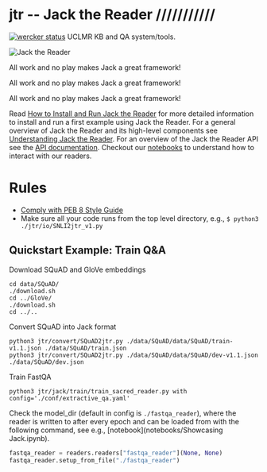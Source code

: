 # jtr -- Jack the Reader ///////////
[![wercker status](https://app.wercker.com/status/8ed61192a5b16769a41dc24c30a3bc6a/s/master "wercker status")](https://app.wercker.com/project/byKey/8ed61192a5b16769a41dc24c30a3bc6a)
UCLMR KB and QA system/tools.

![Jack the Reader](https://upload.wikimedia.org/wikipedia/en/b/bb/The_shining_heres_johnny.jpg)

All work and no play makes Jack a great framework!

All work and no play makes Jack a great framework!

All work and no play makes Jack a great framework!

Read [How to Install and Run Jack the Reader](docs/How_to_install_and_run.md) for more detailed information to install and run a first example using Jack the Reader. For a general overview of Jack the Reader and its high-level components see [Understanding Jack the Reader](docs/Understanding_Jack_the_Reader.md). For an overview of the Jack the Reader API see the [API documentation](https://uclmr.github.io/jtr/). Checkout our [notebooks](notebooks/) to understand how to interact with our readers.

# Rules
- [Comply with PEB 8 Style Guide](https://www.python.org/dev/peps/pep-0008/)
- Make sure all your code runs from the top level directory, e.g., `$ python3 ./jtr/io/SNLI2jtr_v1.py`


## Quickstart Example: Train Q&A
Download SQuAD and GloVe embeddings
```shell
cd data/SQuAD/
./download.sh
cd ../GloVe/
./download.sh
cd ../..
```

Convert SQuAD into Jack format
```shell
python3 jtr/convert/SQuAD2jtr.py ./data/SQuAD/data/SQuAD/train-v1.1.json ./data/SQuAD/train.json
python3 jtr/convert/SQuAD2jtr.py ./data/SQuAD/data/SQuAD/dev-v1.1.json ./data/SQuAD/dev.json
```

Train FastQA
```shell
python3 jtr/jack/train/train_sacred_reader.py with config='./conf/extractive_qa.yaml'
```

Check the model_dir (default in config is `./fastqa_reader`), where the reader is written to after every 
epoch and can be loaded from with the following command, see e.g., [notebook](notebooks/Showcasing Jack.ipynb).

```python
fastqa_reader = readers.readers["fastqa_reader"](None, None)
fastqa_reader.setup_from_file("./fastqa_reader")
```
